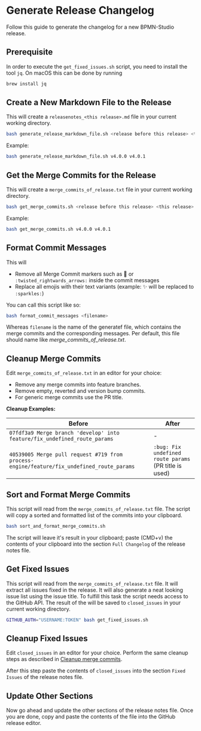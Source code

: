 # Generate Release Changelog

Follow this guide to generate the changelog for a new BPMN-Studio release.

## Prerequisite

In order to execute the `get_fixed_issues.sh` script, you need to
install the tool `jq`. On macOS this can be done by running

```bash
brew install jq
```

## Create a New Markdown File to the Release

This will create a `releasenotes_<this release>.md` file in your current
working directory.

```bash
bash generate_release_markdown_file.sh <release before this release> <this release>
```

Example:

```bash
bash generate_release_markdown_file.sh v4.0.0 v4.0.1
```

## Get the Merge Commits for the Release

This will create a `merge_commits_of_release.txt` file in your current working
directory.

```bash
bash get_merge_commits.sh <release before this release> <this release>
```

Example:

```bash
bash get_merge_commits.sh v4.0.0 v4.0.1
```

## Format Commit Messages

This will
* Remove all Merge Commit markers such as 🔀  or `:twisted_rightwards_arrows:`
  inside the commit messages
* Replace all emojis with their text variants (example: ✨ will be replaced to `:sparkles:`)

You can call this script like so:

```bash
bash format_commit_messages <filename>
```

Whereas `filename` is the name of the generatef file, which contains
the merge commits and the corresponding messages. Per default, this file
should name like _merge_commits_of_release.txt_.

## Cleanup Merge Commits

Edit `merge_commits_of_release.txt` in an editor for your choice:

- Remove any merge commits into feature branches.
- Remove empty, reverted and version bump commits.
- For generic merge commits use the PR title.

**Cleanup Examples:**

| Before                                                                                          | After                                                               |
|-------------------------------------------------------------------------------------------------|---------------------------------------------------------------------|
| `07fdf3a9 Merge branch 'develop' into feature/fix_undefined_route_params`                       | -                                                                   |
| `40539005 Merge pull request #719 from process-engine/feature/fix_undefined_route_params`       | `:bug: Fix undefined route params` (PR title is used)               |

## Sort and Format Merge Commits

This script will read from the `merge_commits_of_release.txt` file. The script will
copy a sorted and formatted list of the commits into your clipboard.

```bash
bash sort_and_format_merge_commits.sh
```

The script will leave it's result in your clipboard; paste (CMD+v) the
contents of your clipboard into the section `Full Changelog` of the release
notes file.

## Get Fixed Issues

This script will read from the `merge_commits_of_release.txt` file. It will extract
all issues fixed in the release. It will also generate a neat looking issue list
using the issue title. To fulfill this task the script needs access to the
GitHub API. The result of the will be saved to `closed_issues` in your current
working directory.

```bash
GITHUB_AUTH="USERNAME:TOKEN" bash get_fixed_issues.sh
```

## Cleanup Fixed Issues

Edit `closed_issues` in an editor for your choice. Perform the same cleanup steps
as described in [Cleanup merge commits](#cleanup-merge-commits).

After this step paste the contents of `closed_issues` into the section `Fixed
Issues` of the release notes file.

## Update Other Sections

Now go ahead and update the other sections of the release notes file. Once
you are done, copy and paste the contents of the file into the GitHub release
editor.
